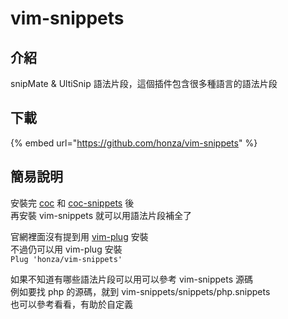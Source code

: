 # vim-snippets

## 介紹

snipMate & UltiSnip 語法片段，這個插件包含很多種語言的語法片段

## 下載

{% embed url="https://github.com/honza/vim-snippets" %}

## 簡易說明

安裝完 [coc](coc/) 和 [coc-snippets](coc/coc-snippets.md) 後  
再安裝 vim-snippets 就可以用語法片段補全了

官網裡面沒有提到用 [vim-plug](../cha-jian-guan-li-qi/vim-plug.md) 安裝  
不過仍可以用 vim-plug 安裝  
`Plug 'honza/vim-snippets'`

如果不知道有哪些語法片段可以用可以參考 vim-snippets 源碼  
例如要找 php 的源碼，就到 vim-snippets/snippets/php.snippets  
也可以參考看看，有助於自定義  



